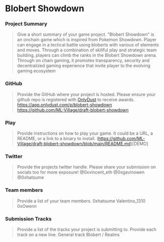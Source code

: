 # Blobert Showdown

### Project Summary
> Give a short summary of your game project.
"Blobert Showdown" is an onchain game which is inspired from Pokemon Showdown. Player can engage in a tectical battle using bloberts with various of elements and moves. Through a combination of skillful play and strategic team building, players can climb the ranks in the Blobert Showdown arena. Through on chain gaming, it promotes transparency, security and decentralized gaming experience that invite player to the evolving gaming ecosystem

### GitHub
> Provide the GitHub where your project is hosted. Please ensure your github repo is registered with [OnlyDust](https://app.onlydust.com/p/create) to receive awards.
https://app.onlydust.com/p/blobert-showdown
https://github.com/ML-Village/draft-blobert-showdown

### Play
> Provide instructions on how to play your game. It could be a URL, a README, or a link to a binary to install.
(https://github.com/ML-Village/draft-blobert-showdown/blob/main/README.md)[DEMO]

### Twitter
> Provide the projects twitter handle. Please share your submission on socials too for more exposure!
@0xvincent_eth
@0xgavinowen
@0xhatsume

### Team members
> Provide a list of your team members.
0xhatsume
Valentino_1310
0xOwenn

### Submission Tracks
> Provide a list of the tracks your project is submitting to. Provide each track on a new line.
General track
Blobert / Realms
